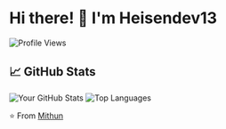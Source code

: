 # Hi there! 👋 I'm Heisendev13

![Profile Views](https://komarev.com/ghpvc/?username=Mithun-74&color=blueviolet)

## 📈 GitHub Stats

![Your GitHub Stats](https://github-readme-stats.vercel.app/api?username=Mithun-74&show_icons=true&theme=radical) ![Top Languages](https://github-readme-stats.vercel.app/api/top-langs/?username=Mithun-74&layout=compact&theme=radical)

⭐️ From [Mithun](https://github.com/heisendev13)
